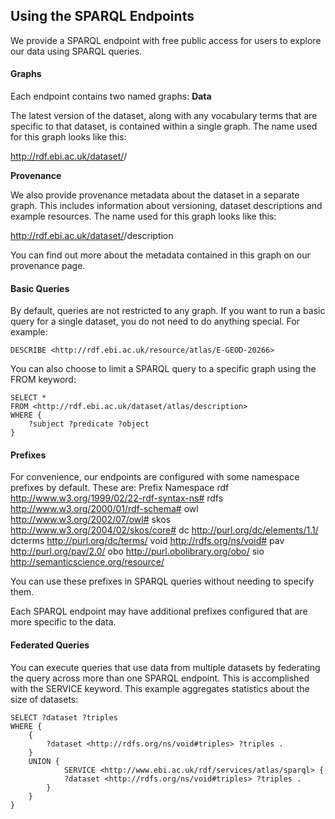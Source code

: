 ## Using the SPARQL Endpoints

We provide a SPARQL endpoint with free public access for users to explore our data using SPARQL queries.

#### Graphs

Each endpoint contains two named graphs:
<strong>Data</strong>

The latest version of the dataset, along with any vocabulary terms that are specific to that dataset, is contained within a single graph. The name used for this graph looks like this:

http://rdf.ebi.ac.uk/dataset/<dataset>/<version>

<strong>Provenance</strong>

We also provide provenance metadata about the dataset in a separate graph. This includes information about versioning, dataset descriptions and example resources. The name used for this graph looks like this:

http://rdf.ebi.ac.uk/dataset/<dataset>/description


You can find out more about the metadata contained in this graph on our provenance page.

#### Basic Queries

By default, queries are not restricted to any graph. If you want to run a basic query for a single dataset, you do not need to do anything special. For example:
```
DESCRIBE <http://rdf.ebi.ac.uk/resource/atlas/E-GEOD-20266>
```

You can also choose to limit a SPARQL query to a specific graph using the FROM keyword:
```
SELECT *
FROM <http://rdf.ebi.ac.uk/dataset/atlas/description>
WHERE {
    ?subject ?predicate ?object
}
```

#### Prefixes

For convenience, our endpoints are configured with some namespace prefixes by default. These are:
Prefix 	Namespace
rdf 	http://www.w3.org/1999/02/22-rdf-syntax-ns#
rdfs 	http://www.w3.org/2000/01/rdf-schema#
owl 	http://www.w3.org/2002/07/owl#
skos 	http://www.w3.org/2004/02/skos/core#
dc 	http://purl.org/dc/elements/1.1/
dcterms 	http://purl.org/dc/terms/
void 	http://rdfs.org/ns/void#
pav 	http://purl.org/pav/2.0/
obo 	http://purl.obolibrary.org/obo/
sio 	http://semanticscience.org/resource/

You can use these prefixes in SPARQL queries without needing to specify them.

Each SPARQL endpoint may have additional prefixes configured that are more specific to the data.

#### Federated Queries

You can execute queries that use data from multiple datasets by federating the query across more than one SPARQL endpoint. This is accomplished with the SERVICE keyword. This example aggregates statistics about the size of datasets:
```
SELECT ?dataset ?triples
WHERE {
    {
        ?dataset <http://rdfs.org/ns/void#triples> ?triples .
    }
    UNION {
            SERVICE <http://www.ebi.ac.uk/rdf/services/atlas/sparql> {
            ?dataset <http://rdfs.org/ns/void#triples> ?triples .
        }
    }
}
````
